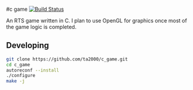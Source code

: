 #c game [![Build Status](https://drone.carpoolme.net/api/badges/ta2000/c_game/status.svg)](https://drone.carpoolme.net/ta2000/c_game)

An RTS game written in C. I plan to use OpenGL for graphics once
most of the game logic is completed.

Developing
---

```bash
git clone https://github.com/ta2000/c_game.git
cd c_game
autoreconf --install
./configure
make -j
```
